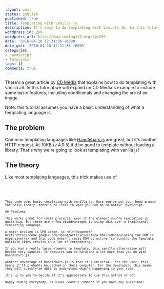 ```yaml
---
layout: post
status: publish
published: true
title: Templating with vanilla js
description: It's easy to do templating with Vanilla JS. In this tutorial I will show you how, no need to load Handlbars.js every time you need to template JavaScript.
wordpress_id: 269
wordpress_url: http://www.coding123.org/?p=269
date: '2016-04-20 12:31:36 +0000'
date_gmt: '2016-04-20 12:31:36 +0000'
categories:
- JavaScript
- Tutorials
tags: []
comments: true
---
```


There's a great article by <a rel="noopener" href="http://codoki.com/2015/09/01/native-JavaScript-templating/">CD Media</a> that explains how to do templating with vanilla JS. In this tutorial we will expand on CD Media's example to include some basic features, including conditionals and changing the src of an image.

Note: this tutorial assumes you have a basic understanding of what a templating language is.

## The problem

Common templating languages like <a rel="noopener" href="http://handlebarsjs.com/">Handlebars.js</a> are great, but it's another HTTP request. At 70KB (v 4.0.5) it'd be good to template without loading a library. That's why we're going to look at templating with vanilla js!

## The theory

Like most templating languages, this trick makes use of <code><script type="text/template"></code>. Content inside the tag is initially ignored by the browser, but can be accessed after rendering with the ID. This means we can put a template of our HTML to be used by JavaScript to render HTML on the page using content supplied in the JS file.

So inside this script tag we add the basic HTML structure of the element we are templating. This will be used by the JavaScript as a template to fill with the content.

In our JavaScript, we have an array of objects containing the data to use. We create an anchor that holds all of our HTML and is appended to the DOM after the loop has finished. This avoids unnecessary <a rel="noopener" href="https://developers.google.com/speed/articles/reflow">browser reflow</a> by only interacting with the document once.

So we have an element that will hold all our HTML, now let's generate the HTML. To do this we loop through each object, and on each loop create an element that includes the html contained inside the script tag. If our script tag includes `<p class="data"></p>`, the element created in the loop will be `<p class="data"></p>`. Let's call this our object-element.

We use this object-element to add the data. So if our first loop gives us the object <code>{"data":"example"}</code>, we can add text to the object element by selecting the element by class name and appending our data as a child node. Now our object-element will contain the correct text and can be appended to our anchor.

We then go onto the next object in the array and repeat the process. When the loop is finished, we append the anchor, which contains all of our manipulated object-elements, to the DOM.

Let's look at the code.

## The code

### JavaScript

```js
// Array of objects to pass to template
var people = [
    { 'name': 'Ted', 'age': '34', 'image': 'http://example1.jpg', 'favorite': 'yes' },
    { 'name': 'Marshall', 'age': '35', 'image': 'http://example2.jpg' },
    { 'name': 'Barney', 'age': '34', 'image': 'http://example3.jpg' }
]
// The template script HTML content
var template = document.getElementById('my-template').innerHTML
var anchor = document.createElement('span')
// Loop through each object in the people array and create an
// element based on #my-template HTML
people.forEach(function (person) {
    // Create element containing the HTML included in #my-template
  var el = document.createElement('div')
  el.innerHTML = template
  console.log(el)
    // Add content to elements idefntified by class name
  el.getElementsByClassName('name')[0].appendChild(document.createTextNode(person.name))
  el.getElementsByClassName('age')[0].appendChild(document.createTextNode(person.name))
    // Add src to image
  el.getElementsByClassName('image')[0].setAttribute('src', person.image)
    // Adds value if a property exists and removes the parent p tag that
    // if the property does not exist.
  if (person.favorite) {
    el.getElementsByClassName('yes')[0].appendChild(document.createTextNode(person.favorite))
  } else {
    el.getElementsByClassName('favorite')[0].remove()
  }
    // Add element to anchor, to be rendered when loop has finished
    // This is used to avoid unnecesary document reflow
  anchor.appendChild(el)
})
// Add anchor to DOM
document.getElementById('list').appendChild(anchor)
```

### HTML
<pre class=""><code class="html"><!-- the element we append to -->
<div id="list"></div>
  <!-- The template -->
  <script id="my-template" type="x-template">
<div>
      <img class="image ">
<h2 class="name">
Age: <span class="age"></span>
<p class="favorite">Favorite: <span class="yes"></span>
    </div>
  </script>
  <!-- End of template -->
```

This code does basic templating with vanilla js. Once you've got your head around the basic theory, there's no limit to what you can do in native JavaScript.

## Problems

This works great for small projects, even if the element you're templating is quite big. But there are a few disadvantages to using this over a traditional templating language.

A major problem is CPU usage. <a rel="noopener" href="http://code.google.com/speed/articles/reflow.html">Manipulating the DOM is expensive</a> and this code doesn't reuse DOM structure, so running the template multiple times results in a lot of rerendering.

If you had a really large element to template, this vanilla alternative will become very complex. It requires you to hardcode a lot more than you do with Handlebars.js.

Another advantage of Handlebars.js is that it's universal. For the user, this means it'll probably be cached on their computer. For the developer, this means they will quickly be able to understand what's happening in your code.

It's up to you to decide if it's appropriate to use this method or not.

Happy coding everybody, as usual leave a comment if you have any questions!
